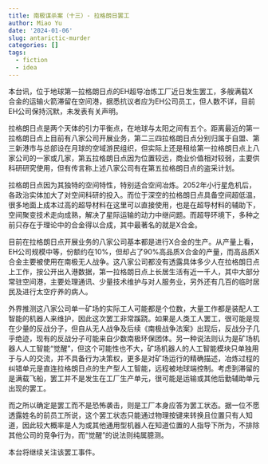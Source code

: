 ```yaml
---
title: 南极谋杀案（十三）- 拉格朗日罢工
author: Miao Yu
date: '2024-01-06'
slug: antarictic-murder
categories: []
tags:
  - fiction
  - idea
---
```


本台讯，位于地球第一拉格朗日点的EH超导冶炼工厂近日发生罢工，多艘满载X合金的运输火箭滞留在空间港，据悉抗议者应为EH公司员工，但人数不详，目前EH公司保持沉默，未发表有关声明。

拉格朗日点是两个天体的引力平衡点，在地球与太阳之间有五个。距离最近的第一拉格朗日点上目前有八家公司开展业务，第二三四拉格朗日点分别归属于自盟、第三新港市与总部设在月球的空域游民组织，但实际上还是租给第一拉格朗日点上八家公司的一家或几家，第五拉格朗日点因为位置较远，商业价值相对较弱，主要供科研研究使用，但有传言称上述八家公司有在第五拉格朗日点的盗采计划。

拉格朗日点因为其独特的空间特性，特别适合空间冶炼。2052年小行星危机后，各政治实体加大了对空间科研的投入。而位于深空的拉格朗日点具备空间超低温，很多地面上成本过高的超导材料在这里可以直接使用，也是在超导材料的辅助下，空间聚变技术走向成熟，解决了星际运输的动力中继问题。而超导环境下，多种之前只存在于理论中的合金得以合成，其中最著名的就是X合金。

目前在拉格朗日点开展业务的八家公司基本都是进行X合金的生产。从产量上看，EH公司规模中等，份额约在10%，但却占了90%高品质X合金的产量，而高品质X合金主要被使用在南极无人战争。这八家公司都没有透露具体多少人在拉格朗日点上工作，按公开出入港数据，第一拉格朗日点上长居生活有近一千人，其中大部分常驻空间港，主要处理通讯、少量技术维护与对人服务业，另外还有几百的临时居民及进行太空疗养的病人。

外界推测这八家公司单一矿场的实际工人可能都是个位数，大量工作都是装配人工智能的机器人来维护，因此这次罢工非常蹊跷。如果是人类工人罢工，很可能是现在少量的反战分子，但自从无人战争及后续《南极战争法案》出现后，反战分子几乎绝迹，现有的反战分子可能来自少数南极环保团体。另一种说法则认为是矿场机器人人工智能“觉醒”，但这个可能性也不大，矿场机器人的人工智能模块只单独用于与人的交流，并不具备行为决策权，更多是对矿场运行的精确描述，冶炼过程的纠错单元是直连拉格朗日点的生产型人工智能，远程被地球端控制。考虑到滞留的是满载飞船，罢工并不是发生在工厂生产单元，很可能是运输或其他后勤辅助单元出现的罢工。

而之所以确定是罢工而不是恐怖袭击，则是工厂本身应答为罢工状态。据一位不愿透露姓名的前员工所说，这个罢工状态只能通过物理按键来转换且位置只有人知道，因此较大概率是人为或其他通用型机器人在知道位置的人指导下所为，不排除其他公司的竞争行为，而“觉醒”的说法则纯属臆测。

本台将继续关注该罢工事件。
